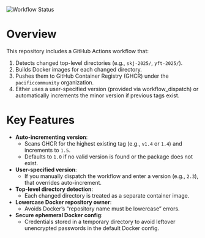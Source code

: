 ![Workflow Status](https://github.com/PacificCommunity/ofp-sam-docker-images/actions/workflows/build-and-push.yml/badge.svg)

# Overview

This repository includes a GitHub Actions workflow that:

1. Detects changed top-level directories (e.g., `skj-2025/`, `yft-2025/`).
2. Builds Docker images for each changed directory.
3. Pushes them to GitHub Container Registry (GHCR) under the `pacificcommunity` organization.
4. Either uses a user-specified version (provided via workflow_dispatch) or automatically increments the minor version if previous tags exist.

# Key Features

- **Auto-incrementing version**:
  - Scans GHCR for the highest existing tag (e.g., `v1.4` or `1.4`) and increments to `1.5`.
  - Defaults to `1.0` if no valid version is found or the package does not exist.
- **User-specified version**:
  - If you manually dispatch the workflow and enter a version (e.g., `2.3`), that overrides auto-increment.
- **Top-level directory detection**:
  - Each changed directory is treated as a separate container image.
- **Lowercase Docker repository owner**:
  - Avoids Docker’s “repository name must be lowercase” errors.
- **Secure ephemeral Docker config**:
  - Credentials stored in a temporary directory to avoid leftover unencrypted passwords in the default Docker config.
